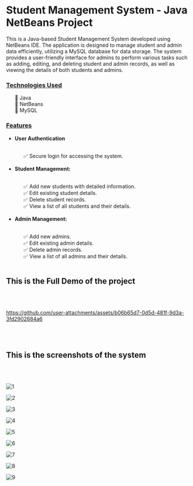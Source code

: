 <h1>Student Management System - Java NetBeans Project</h1>

This is a Java-based Student Management System developed using NetBeans IDE. The application is designed to manage student and admin data efficiently, utilizing a MySQL database for data storage. The system provides a user-friendly interface for admins to perform various tasks such as adding, editing, and deleting student and admin records, as well as viewing the details of both students and admins.

<u><h3>Technologies Used</h3></u>
<ul>
🔹 Java<br>
🔹 NetBeans<br>
🔹 MySQL<br>
</ul>

<u><h3>Features</h3></u>
<ul>

<li><b>User Authentication</b></li><br>
<ul>
✅ Secure login for accessing the system.<br><br>
</ul>

<li><b>Student Management:</b></li><br>

<ul>
✅ Add new students with detailed information.<br>
✅ Edit existing student details.<br>
✅ Delete student records.<br>
✅ View a list of all students and their details.<br><br>
</ul>

<li><b>Admin Management:</b></li><br>
<ul>
✅ Add new admins.<br>
✅ Edit existing admin details.<br>
✅ Delete admin records.<br>
✅ View a list of all admins and their details.<br><br>
</ul>

</ul>
<h2>This is the Full Demo of the project</h2><br><br>



https://github.com/user-attachments/assets/b06b65d7-0d5d-481f-9d3a-3fd2902684a6



<br><br>
<h2>This is the screenshots of the system</h2><br><br>

![1](https://github.com/user-attachments/assets/6b57d4d6-5817-49f7-b348-d871a01b2a91)

![2](https://github.com/user-attachments/assets/74ce3f92-1082-4f05-8a76-e790187f62dd)

![3](https://github.com/user-attachments/assets/2b4c71db-2562-4dbc-941f-8474b650b06a)

![4](https://github.com/user-attachments/assets/57544829-e7f0-43f0-94c5-e0c77d7d8f09)

![5](https://github.com/user-attachments/assets/7a4f77d4-edfc-4298-b66a-60e455f9b457)

![6](https://github.com/user-attachments/assets/e6a6eb98-633e-41d8-bb91-b8d3ac3c272c)

![7](https://github.com/user-attachments/assets/82d70b00-666d-4b52-8bb2-4f639ef58c48)

![8](https://github.com/user-attachments/assets/5147eb47-71ff-4996-9f90-5ede771b3367)

![9](https://github.com/user-attachments/assets/f38d9151-8208-4b67-ac06-23c7778292f3)







